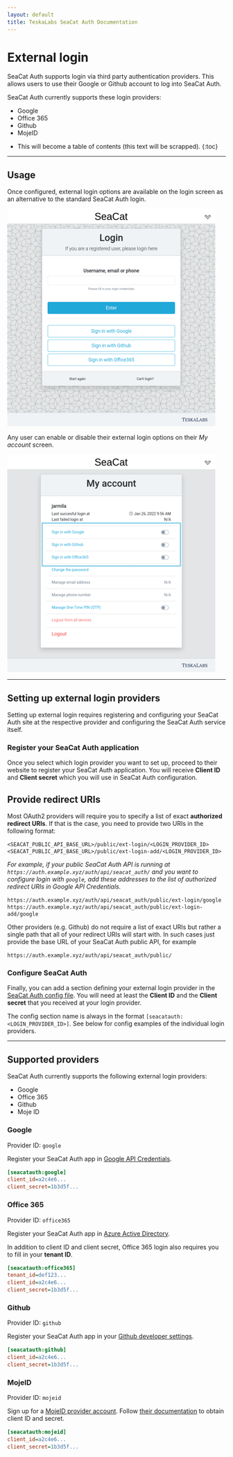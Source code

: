 ```yaml
---
layout: default
title: TeskaLabs SeaCat Auth Documentation
---
```


# External login

SeaCat Auth supports login via third party authentication providers.
This allows users to use their Google or Github account to log into SeaCat Auth.

SeaCat Auth currently supports these login providers:

- Google
- Office 365
- Github
- MojeID

* This will become a table of contents (this text will be scrapped).
{:toc}

---

## Usage

Once configured, external login options are available on the login screen 
as an alternative to the standard SeaCat Auth login.

![Login screen with external login](external-login-login.png)

Any user can enable or disable their external login options on their _My account_ screen. 

![My account screen with external login](external-login-my-account.png)

---

## Setting up external login providers

Setting up external login requires registering and configuring your SeaCat Auth site at the respective provider
and configuring the SeaCat Auth service itself.

### Register your SeaCat Auth application

Once you select which login provider you want to set up, proceed to their website 
to register your SeaCat Auth application.
You will receive **Client ID** and **Client secret** which you will use in SeaCat Auth configuration.

## Provide redirect URIs

Most OAuth2 providers will require you to specify a list of exact **authorized redirect URIs**.
If that is the case, you need to provide two URIs in the following format:

```
<SEACAT_PUBLIC_API_BASE_URL>/public/ext-login/<LOGIN_PROVIDER_ID>
<SEACAT_PUBLIC_API_BASE_URL>/public/ext-login-add/<LOGIN_PROVIDER_ID>
```

*For example, if your public SeaCat Auth API is running at `https://auth.example.xyz/auth/api/seacat_auth/` 
and you want to configure login with `google`, add these addresses to the list of authorized redirect URIs
in Google API Credentials.*

```
https://auth.example.xyz/auth/api/seacat_auth/public/ext-login/google
https://auth.example.xyz/auth/api/seacat_auth/public/ext-login-add/google
```

Other providers (e.g. Github) do not require a list of exact URIs but rather a single path 
that all of your redirect URIs will start with.
In such cases just provide the base URL of your SeaCat Auth public API, for example

```
https://auth.example.xyz/auth/api/seacat_auth/public/
```

### Configure SeaCat Auth

Finally, you can add a section defining your external login provider in the [SeaCat Auth config file](../config).
You will need at least the **Client ID** and the **Client secret** that you received at your login provider. 

The config section name is always in the format `[seacatauth:<LOGIN_PROVIDER_ID>]`.
See below for config examples of the individual login providers.

---

## Supported providers

SeaCat Auth currently supports the following external login providers:

- Google
- Office 365
- Github
- Moje ID

### Google

Provider ID: `google`

Register your SeaCat Auth app in [Google API Credentials](https://console.cloud.google.com/apis/credentials).

```ini
[seacatauth:google]
client_id=a2c4e6...
client_secret=1b3d5f...
```

### Office 365

Provider ID: `office365`

Register your SeaCat Auth app in [Azure Active Directory](https://portal.azure.com). 

In addition to client ID and client secret, Office 365 login also requires you to fill in your **tenant ID**.

```ini
[seacatauth:office365]
tenant_id=def123...
client_id=a2c4e6...
client_secret=1b3d5f...
```

### Github

Provider ID: `github`

Register your SeaCat Auth app in your [Github developer settings](https://github.com/settings/developers).

```ini
[seacatauth:github]
client_id=a2c4e6...
client_secret=1b3d5f...
```

### MojeID

Provider ID: `mojeid`

Sign up for a [MojeID provider account](https://www.mojeid.cz/cs/pro-poskytovatele/jak-zavest/).
Follow [their documentation](https://www.mojeid.cz/dokumentace/html/ImplementacePodporyMojeid/OpenidConnect/PrehledKroku.html) 
to obtain client ID and secret.

```ini
[seacatauth:mojeid]
client_id=a2c4e6...
client_secret=1b3d5f...
```
